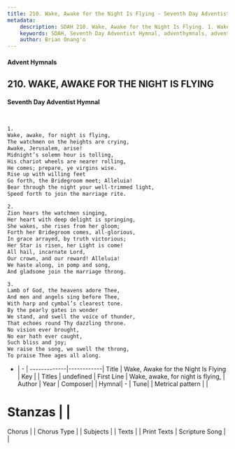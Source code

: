 ```yaml
---
title: 210. Wake, Awake for the Night Is Flying - Seventh Day Adventist Hymnal
metadata:
    description: SDAH 210. Wake, Awake for the Night Is Flying. 1. Wake, awake, for night is flying, The watchmen on the heights are crying, Awake, Jerusalem, arise! Midnight’s solemn hour is tolling, His chariot wheels are nearer rolling, He comes; prepare, ye virgins wise. Rise up with willing feet Go forth, the Bridegroom meet; Alleluia! Bear through the night your well-trimmed light, Speed forth to join the marriage rite.
    keywords: SDAH, Seventh Day Adventist Hymnal, adventhymnals, advent hymnals, Wake, Awake for the Night Is Flying, Wake, awake, for night is flying, 
    author: Brian Onang'o
---
```


#### Advent Hymnals
## 210. WAKE, AWAKE FOR THE NIGHT IS FLYING
#### Seventh Day Adventist Hymnal

```txt


1.
Wake, awake, for night is flying,
The watchmen on the heights are crying,
Awake, Jerusalem, arise!
Midnight’s solemn hour is tolling,
His chariot wheels are nearer rolling,
He comes; prepare, ye virgins wise.
Rise up with willing feet
Go forth, the Bridegroom meet; Alleluia!
Bear through the night your well-trimmed light,
Speed forth to join the marriage rite.

2.
Zion hears the watchmen singing,
Her heart with deep delight is springing,
She wakes, she rises from her gloom;
Forth her Bridegroom comes, all-glorious,
In grace arrayed, by truth victorious;
Her Star is risen, her Light is come!
All hail, incarnate Lord,
Our crown, and our reward! Alleluia!
We haste along, in pomp and song,
And gladsome join the marriage throng.

3.
Lamb of God, the heavens adore Thee,
And men and angels sing before Thee,
With harp and cymbal’s clearest tone.
By the pearly gates in wonder
We stand, and swell the voice of thunder,
That echoes round Thy dazzling throne.
No vision ever brought,
No ear hath ever caught,
Such bliss and joy;
We raise the song, we swell the throng,
To praise Thee ages all along.


```

- |   -  |
-------------|------------|
Title | Wake, Awake for the Night Is Flying |
Key |  |
Titles | undefined |
First Line | Wake, awake, for night is flying, |
Author | 
Year | 
Composer|  |
Hymnal|  - |
Tune|  |
Metrical pattern | |
# Stanzas |  |
Chorus |  |
Chorus Type |  |
Subjects |  |
Texts |  |
Print Texts | 
Scripture Song |  |
  
